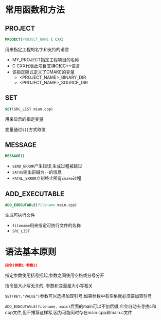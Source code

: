 # 常用函数和方法

## PROJECT

```cmake
PROJECT(PROJECT_NAME C CXX)
```

用来指定工程的名字和支持的语言

- MY_PROJECT指定工程项目的名称
- C CXX代表此项目支持C和C++语言
- 该指定隐式定义了CMAKE的变量
  - <PROJECT_NAME>_BINARY_DIR
  - <PROJECT_NAME>_SOURCE_DIR

## SET

```cmake
SET(SRC_LIST mian.cpp)
```

用来显示的指定变量

变量通过`${}`方式取值

## MESSAGE

```cmake
MESSAGE()
```

- `SEND_ERROR`产生错误,生成过程被跳过
- `SATUS`输出前缀为`--`的信息
- `FATAL_ERROR`立刻终止所有`cmake`过程

## ADD_EXECUTABLE

```cmake
ADD_EXECUTABLE(filename main.cpp)
```

生成可执行文件

- `filename`用来指定可执行文件的名称
- `SRC_LIST`

# 语法基本原则

```cmake
指令(参数1 参数2)
```

指定参数使用括号括起,参数之间使用空格或分号分开

指令是大小写无关的, 参数和变量是大小写相关

`SET(KEY,"VALUE")`参数可以选择加双引号,如果参数中有空格就必须要加双引号

`ADD_EXECUTAVLE(filename, main)`后面的main可以不加后缀,它会自动去寻找c和cpp文件,但不推荐这样写,因为可能同时存在main.cpp和main.c文件